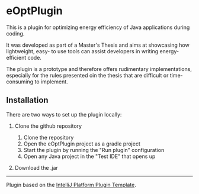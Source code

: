 # eOptPlugin

<!-- Plugin description -->
This is a plugin for optimizing energy efficiency of Java applications during coding.

It was developed as part of a Master's Thesis and aims at showcasing how lightweight, easy- to use tools can assist developers in writing energy-efficient code.

The plugin is a prototype and therefore offers rudimentary implementations, especially for the rules presented oin the thesis that are difficult or time-consuming to implement.
<!-- Plugin description end -->

## Installation

There are two ways to set up the plugin locally:

1. Clone the github repository 
   1. Clone the repository
   2. Open the eOptPlugin project as a gradle project
   3. Start the plugin by running the "Run plugin" configuration
   4. Open any Java project in the "Test IDE" that opens up


2. Download the .jar

---
Plugin based on the [IntelliJ Platform Plugin Template][template].

[template]: https://github.com/JetBrains/intellij-platform-plugin-template
[docs:plugin-description]: https://plugins.jetbrains.com/docs/intellij/plugin-user-experience.html#plugin-description-and-presentation